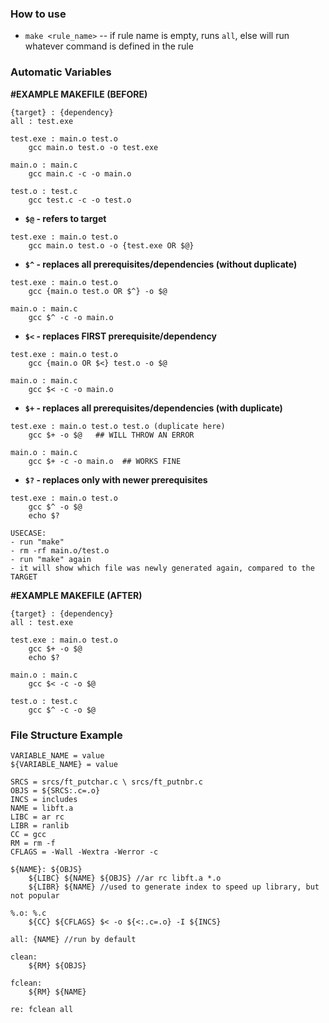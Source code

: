 ### How to use
- `make <rule_name>` -- if rule name is empty, runs `all`, else will run whatever command is defined in the rule
### Automatic Variables
**#EXAMPLE MAKEFILE (BEFORE)**
```
{target} : {dependency}
all : test.exe

test.exe : main.o test.o
	gcc main.o test.o -o test.exe

main.o : main.c
	gcc main.c -c -o main.o

test.o : test.c
	gcc test.c -c -o test.o
```

- **`$@` - refers to target**
```
test.exe : main.o test.o
	gcc main.o test.o -o {test.exe OR $@}
```

- **`$^` - replaces all prerequisites/dependencies (without duplicate)** 
```
test.exe : main.o test.o
	gcc {main.o test.o OR $^} -o $@

main.o : main.c
	gcc $^ -c -o main.o
```

- **`$<` - replaces FIRST prerequisite/dependency**
```
test.exe : main.o test.o
	gcc {main.o OR $<} test.o -o $@

main.o : main.c
	gcc $< -c -o main.o
```

- **`$+` - replaces all prerequisites/dependencies (with duplicate)** 
```
test.exe : main.o test.o test.o (duplicate here)
	gcc $+ -o $@   ## WILL THROW AN ERROR

main.o : main.c
	gcc $+ -c -o main.o  ## WORKS FINE
```

- **`$?` - replaces only with newer prerequisites** 
```
test.exe : main.o test.o
	gcc $^ -o $@
	echo $?

USECASE:
- run "make"
- rm -rf main.o/test.o
- run "make" again
- it will show which file was newly generated again, compared to the TARGET
```



**#EXAMPLE MAKEFILE (AFTER)**
```
{target} : {dependency}
all : test.exe

test.exe : main.o test.o
	gcc $+ -o $@
	echo $?

main.o : main.c
	gcc $< -c -o $@

test.o : test.c
	gcc $^ -c -o $@
```


### File Structure Example
```
VARIABLE_NAME = value
${VARIABLE_NAME} = value

SRCS = srcs/ft_putchar.c \ srcs/ft_putnbr.c
OBJS = ${SRCS:.c=.o}
INCS = includes
NAME = libft.a
LIBC = ar rc
LIBR = ranlib
CC = gcc
RM = rm -f
CFLAGS = -Wall -Wextra -Werror -c

${NAME}: ${OBJS}
	${LIBC} ${NAME} ${OBJS} //ar rc libft.a *.o
	${LIBR} ${NAME} //used to generate index to speed up library, but not popular

%.o: %.c
	${CC} ${CFLAGS} $< -o ${<:.c=.o} -I ${INCS}

all: {NAME} //run by default

clean:
	${RM} ${OBJS}

fclean:
	${RM} ${NAME}

re: fclean all
```